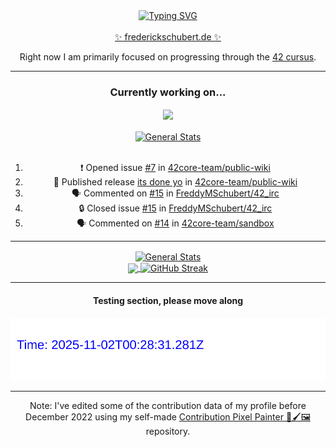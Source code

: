 <div align="center">
	<a href="https://git.io/typing-svg"><img src="https://readme-typing-svg.demolab.com?font=Fira+Code&size=30&pause=1000&color=70A5FD&background=1A1B27&center=true&vCenter=true&repeat=false&random=false&width=435&lines=%F0%9F%91%8B+Hiya%2C+I'm+Freddy!+%F0%9F%96%96" alt="Typing SVG" /></a>
</div>
<br>
<div align="center">
	<a href="https://frederickschubert.de">✨ frederickschubert.de ✨</a>
	<p>Right now I am primarily focused on progressing through the <a href="https://github.com/FreddyMSchubert/42_cursus">42 cursus</a>.</p>
</div>

<hr>

<div align="center">

### Currently working on...

<!-- [![current_repo](https://github-readme-stats.vercel.app/api/pin/?username=FreddyMSchubert&repo=Crafty_Concoctions&theme=tokyonight)](https://github.com/FreddyMSchubert/Crafty_Concoctions) -->

<div align="center">
	<a href="https://github.com/FreddyMSchubert/ft_irc" target="_blank">
		<img align="center" src="https://github-readme-stats.vercel.app/api/pin/?username=FreddyMSchubert&repo=ft_irc&theme=tokyonight" />
	</a>
</div>

<br>

<div align="center">
	<a href="https://github.com/FreddyMSchubert/42_cursus" target="_blank">
		<img align="center" src="https://github-readme-stats.vercel.app/api/pin/?username=FreddyMSchubert&repo=42_cursus&theme=tokyonight" alt="General Stats" />
	</a>
</div>

<br>

<!--START_SECTION:activity-->
1. ❗ Opened issue [#7](https://github.com/42core-team/public-wiki/issues/7) in [42core-team/public-wiki](https://github.com/42core-team/public-wiki)
2. 🚀 Published release [its done yo](https://github.com/42core-team/public-wiki/releases/tag/0.0.8.0) in [42core-team/public-wiki](https://github.com/42core-team/public-wiki)
3. 🗣 Commented on [#15](https://github.com/FreddyMSchubert/42_irc/issues/15#issuecomment-2595248532) in [FreddyMSchubert/42_irc](https://github.com/FreddyMSchubert/42_irc)
4. 🔒 Closed issue [#15](https://github.com/FreddyMSchubert/42_irc/issues/15) in [FreddyMSchubert/42_irc](https://github.com/FreddyMSchubert/42_irc)
5. 🗣 Commented on [#14](https://github.com/42core-team/sandbox/issues/14#issuecomment-2594982206) in [42core-team/sandbox](https://github.com/42core-team/sandbox)
<!--END_SECTION:activity-->

<hr>

<div align="center">
	<a href="https://github.com/anuraghazra/github-readme-stats" target="_blank">
		<img height=200 align="center" src="https://github-readme-stats.vercel.app/api?username=FreddyMSchubert&show_icons=true&theme=tokyonight&card_width=650" alt="General Stats" />
	</a>
</div>

<div align="center">
	<a href="https://github.com/anuraghazra/github-readme-stats" target="_blank">
		<img height=200 align="center" src="https://github-readme-stats.vercel.app/api/top-langs/?username=FreddyMSchubert&layout=donut&theme=tokyonight&card_width=320">
	</a>
	<a href="https://github.com/DenverCoder1/github-readme-streak-stats" target="_blank">
		<img height=200 align="center" src="https://streak-stats.demolab.com?user=FreddyMSchubert&theme=tokyonight&date_format=j%20M%5B%20Y%5D&card_width=320&card_height=200&hide_total_contributions=true" alt="GitHub Streak" />
	</a>
</div>

<hr>

#### Testing section, please move along

![GitHub Defenders SVG](https://github.com/FreddyMSchubert/FreddyMSchubert/blob/github_defenders_output/output.svg)

<hr>

Note: I've edited some of the contribution data of my profile before December 2022 using my self-made [Contribution Pixel Painter 🎨🖌️🖼️](https://github.com/FreddyMSchubert/contribution-pixel-painter) repository.
